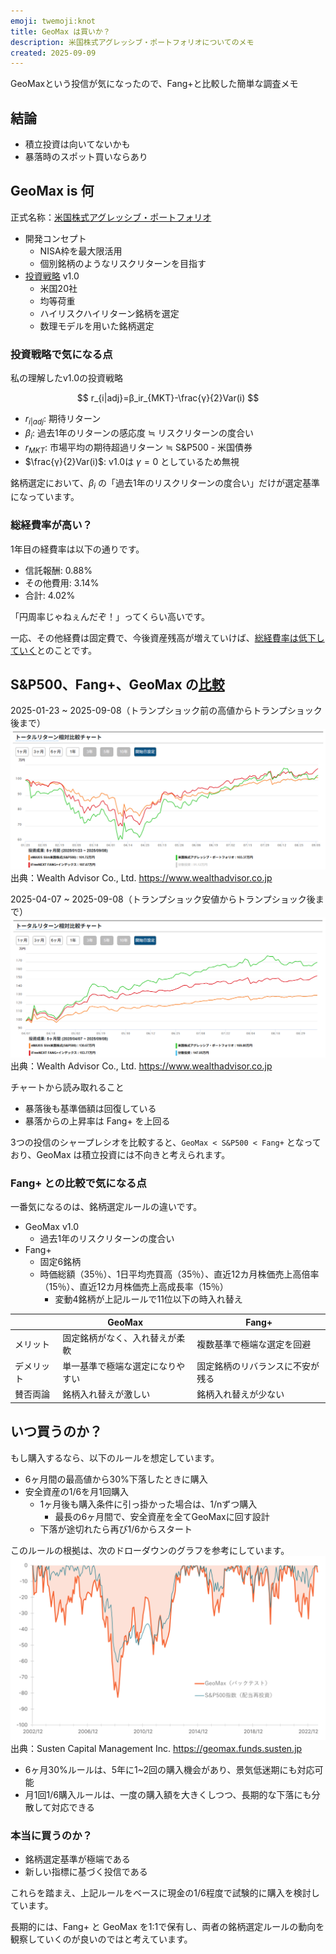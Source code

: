 ```yaml
---
emoji: twemoji:knot
title: GeoMax は買いか？
description: 米国株式アグレッシブ・ポートフォリオについてのメモ
created: 2025-09-09
---
```


GeoMaxという投信が気になったので、Fang+と比較した簡単な調査メモ

## 結論

- 積立投資は向いてないかも
- 暴落時のスポット買いならあり

## GeoMax is 何

正式名称：[米国株式アグレッシブ・ポートフォリオ](https://geomax.funds.susten.jp/)

- 開発コンセプト
  - NISA枠を最大限活用
  - 個別銘柄のようなリスクリターンを目指す
- [投資戦略](https://geomax.funds.susten.jp/strategy/) v1.0
  - 米国20社
  - 均等荷重
  - ハイリスクハイリターン銘柄を選定
  - 数理モデルを用いた銘柄選定

### 投資戦略で気になる点

私の理解したv1.0の投資戦略

$$
r_{i|adj}=β_ir_{MKT}-\frac{γ}{2}Var(i)
$$

- $r_{i|adj}$: 期待リターン
- $β_i$: 過去1年のリターンの感応度 ≒ リスクリターンの度合い
- $r_{MKT}$: 市場平均の期待超過リターン ≒ S&P500 - 米国債券
- $\frac{γ}{2}Var(i)$: v1.0は $γ=0$ としているため無視

銘柄選定において、$β_i$ の「過去1年のリスクリターンの度合い」だけが選定基準になっています。

### 総経費率が高い？

1年目の経費率は以下の通りです。

- 信託報酬: 0.88%
- その他費用: 3.14%
- 合計: 4.02%

「円周率じゃねぇんだぞ！」ってくらい高いです。

一応、その他経費は固定費で、今後資産残高が増えていけば、[総経費率は低下していく](https://note.com/susten/n/n7f1b3f39c981)とのことです。

## S&P500、Fang+、GeoMax の[比較](https://www.wealthadvisor.co.jp/comparison?c1=2018070301&c2=2018013110&c3=2023090601)

2025-01-23 ~ 2025-09-08（トランプショック前の高値からトランプショック後まで）
![グラフ1](../assets/inv-geomax-v1-0123-0908.png)
出典：Wealth Advisor Co., Ltd. https://www.wealthadvisor.co.jp

2025-04-07 ~ 2025-09-08（トランプショック安値からトランプショック後まで）
![グラフ2](../assets/inv-geomax-v1-0407-0908.png)
出典：Wealth Advisor Co., Ltd. https://www.wealthadvisor.co.jp

チャートから読み取れること

- 暴落後も基準価額は回復している
- 暴落からの上昇率は Fang+ を上回る

3つの投信のシャープレシオを比較すると、`GeoMax < S&P500 < Fang+` となっており、GeoMax は積立投資には不向きと考えられます。

### Fang+ との比較で気になる点

一番気になるのは、銘柄選定ルールの違いです。

- GeoMax v1.0
  - 過去1年のリスクリターンの度合い
- Fang+
  - 固定6銘柄
  - 時価総額（35％）、1日平均売買高（35％）、直近12カ月株価売上高倍率（15％）、直近12カ月株価売上高成長率（15％）
    - 変動4銘柄が上記ルールで11位以下の時入れ替え

||GeoMax|Fang+|
|-|-|-|
|メリット|固定銘柄がなく、入れ替えが柔軟|複数基準で極端な選定を回避|
|デメリット|単一基準で極端な選定になりやすい|固定銘柄のリバランスに不安が残る|
|賛否両論|銘柄入れ替えが激しい|銘柄入れ替えが少ない|

## いつ買うのか？

もし購入するなら、以下のルールを想定しています。

- 6ヶ月間の最高値から30%下落したときに購入
- 安全資産の1/6を月1回購入
  - 1ヶ月後も購入条件に引っ掛かった場合は、1/nずつ購入
    - 最長の6ヶ月間で、安全資産を全てGeoMaxに回す設計
  - 下落が途切れたら再び1/6からスタート

このルールの根拠は、次のドローダウンのグラフを参考にしています。
![ドローダウンのグラフ](../assets/inv-geomax-v1-drawdown.svg)
出典：Susten Capital Management Inc. https://geomax.funds.susten.jp

- 6ヶ月30%ルールは、5年に1~2回の購入機会があり、景気低迷期にも対応可能
- 月1回1/6購入ルールは、一度の購入額を大きくしつつ、長期的な下落にも分散して対応できる

### 本当に買うのか？

- 銘柄選定基準が極端である
- 新しい指標に基づく投信である

これらを踏まえ、上記ルールをベースに現金の1/6程度で試験的に購入を検討しています。

長期的には、Fang+ と GeoMax を1:1で保有し、両者の銘柄選定ルールの動向を観察していくのが良いのではと考えています。
